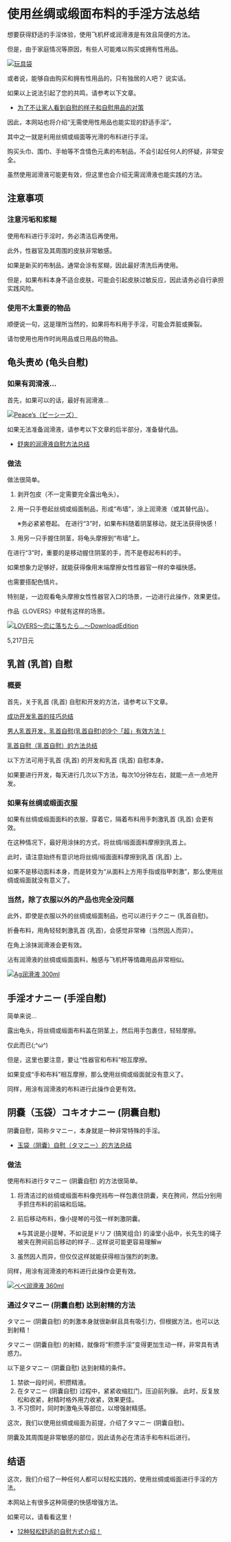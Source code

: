# 使用丝绸或缎面布料的手淫方法总结 [​](#使用丝绸或缎面布料的手淫方法总结)

想要获得舒适的手淫体验，使用飞机杯或润滑液是有效且简便的方法。

但是，由于家庭情况等原因，有些人可能难以购买或拥有性用品。

[![](https://img.e-nls.com/pict_pc/1_1215590872_m_5122.jpg)玩具袋](https://www.e-nls.com/access.php?agency_id=af486217&pcode=5122-1)

或者说，能够自由购买和拥有性用品的，只有独居的人吧？ 说实话。

如果以上说法引起了您的共鸣，请参考以下文章。

+   [为了不让家人看到自慰的样子和自慰用品的对策](/h-life/onanie-a/ona-bare-orz.html)

因此，本网站也将介绍“无需使用性用品也能实现的舒适手淫”。

其中之一就是利用丝绸或缎面等光滑的布料进行手淫。

购买头巾、围巾、手帕等不含情色元素的布制品，不会引起任何人的怀疑，非常安全。

虽然使用润滑液可能更有效，但这里也会介绍无需润滑液也能实践的方法。

## 注意事项 [​](#注意事项)

### 注意污垢和浆糊 [​](#注意污垢和浆糊)

使用布料进行手淫时，务必清洁后再使用。

此外，性器官及其周围的皮肤非常敏感。

如果是新买的布制品，通常会涂有浆糊，因此最好清洗后再使用。

但是，如果布料本身不适合皮肤，可能会引起皮肤过敏反应，因此请务必自行承担实践风险。

### 使用不太重要的物品 [​](#使用不太重要的物品)

顺便说一句，这是理所当然的，如果将布料用于手淫，可能会弄脏或撕裂。

请勿使用也用作时尚用品或日用品的物品。

## 龟头责め (龟头自慰) [​](#龟头责め-龟头自慰)

### 如果有润滑液… [​](#如果有润滑液)

首先，如果可以的话，最好有润滑液…

[![](https://img.e-nls.com/pict_pc/1_1212584255_m_10l.jpg)Peace’s（ピーシーズ）](https://www.e-nls.com/access.php?agency_id=af486217&pcode=5318)

如果无法准备润滑液，请参考以下文章的后半部分，准备替代品。

+   [舒爽的润滑液自慰方法总结](/h-life/onanie-a/lotion001.html)

### 做法 [​](#做法)

做法很简单。

1.  剥开包皮（不一定需要完全露出龟头）。
    
2.  用一只手卷起丝绸或缎面制品，形成“布墙”，涂上润滑液（或其替代品）。
    
    ※务必紧紧卷起。 在进行“3”时，如果布料随着阴茎移动，就无法获得快感！
    
3.  用另一只手握住阴茎，将龟头摩擦到“布墙”上。
    

在进行“3”时，重要的是移动握住阴茎的手，而不是卷起布料的手。

如果想象力足够好，就能获得像用末端摩擦女性性器官一样的幸福快感。

也需要搭配色情片。

特别是，一边观看龟头摩擦女性性器官入口的场景，一边进行此操作，效果更佳。

作品《LOVERS》中就有这样的场景。

[![](https://pics.dmm.co.jp/digital/pcgame/sstar_0001/sstar_0001ps.jpg)LOVERS〜恋に落ちたら…〜DownloadEdition](https://al.dmm.co.jp/?lurl=https%3A%2F%2Fdlsoft.dmm.co.jp%2Fdetail%2Fsstar_0001%2F&af_id=AsanaYuuna-004&ch=search_link&ch_id=package_text)

5,217日元

## 乳首 (乳首) 自慰 [​](#乳首-乳首-自慰)

### 概要 [​](#概要)

首先，关于乳首 (乳首) 自慰和开发的方法，请参考以下文章。

[成功开发乳首的技巧总结](/h-life/onanie-a/chikubi000.html)

[男人乳首开发，乳首自慰(乳首自慰)的9个「超」有效方法！](/h-life/onanie-a/chikubi013.html)

[乳首自慰（乳首自慰）的方法总结](/h-life/onanie-a/chikubi003.html)

以下方法可用于乳首 (乳首) 的开发和乳首 (乳首) 自慰本身。

如果要进行开发，每天进行几次以下方法，每次10分钟左右，就能一点一点地开发。

### 如果有丝绸或缎面衣服 [​](#如果有丝绸或缎面衣服)

如果有丝绸或缎面面料的衣服，穿着它，隔着布料用手刺激乳首 (乳首) 会更有效。

在这种情况下，最好用涂抹的方式，将丝绸/缎面面料摩擦到乳首上。

此时，请注意始终有意识地将丝绸/缎面面料摩擦到乳首 (乳首) 上。

如果不是移动面料本身，而是转变为“从面料上方用手指或指甲刺激”，那么使用丝绸或缎面就没有意义了。

### 当然，除了衣服以外的产品也完全没问题 [​](#当然-除了衣服以外的产品也完全没问题)

此外，即使是衣服以外的丝绸或缎面制品，也可以进行チクニー (乳首自慰)。

折叠布料，用角轻轻刺激乳首 (乳首)，会感觉非常棒（当然因人而异）。

在角上涂抹润滑液会更有效。

沾有润滑液的丝绸或缎面面料，触感与飞机杯等情趣用品非常相似。

[![](https://img.e-nls.com/pict_pc/1_1285721118_m_H48Je.jpg)Ag润滑液 300ml](https://www.e-nls.com/access.php?agency_id=af486217&pcode=5816)

## 手淫オナニー (手淫自慰) [​](#手淫オナニー-手淫自慰)

简单来说…

露出龟头，将丝绸或缎面布料盖在阴茎上，然后用手包裹住，轻轻摩擦。

仅此而已(;^ω^)

但是，这里也要注意，要让“性器官和布料”相互摩擦。

如果变成“手和布料”相互摩擦，那么使用丝绸或缎面就没有意义了。

同样，用涂有润滑液的布料进行此操作会更有效。

## 阴嚢（玉袋）コキオナニー (阴囊自慰) [​](#阴嚢-玉袋-コキオナニー-阴囊自慰)

阴囊自慰，简称タマニー，本身就是一种非常特殊的手淫。

+   [玉袋（阴囊）自慰（タマニー）的方法总结](/h-life/onanie-a/tamabukuro.html)

### 做法 [​](#做法-1)

使用布料进行タマニー (阴囊自慰) 的方法很简单。

1.  将清洁过的丝绸或缎面布料像兜裆布一样包裹住阴囊，夹在胯间，然后分别用手抓住布料的前端和后端。
    
2.  前后移动布料，像小提琴的弓弦一样刺激阴囊。
    
    ※与其说是小提琴，不如说是ドリフ (搞笑组合) 的澡堂小品中，长先生的绳子被夹在胯间前后移动的样子… 这样说可能更容易理解w
    
3.  虽然因人而异，但仅仅这样就能获得相当强烈的刺激。
    

同样，用涂有润滑液的布料进行此操作会更有效。

[![](https://img.e-nls.com/pict_pc/1_1259988367_m_3628l.jpg)ペペ润滑液 360ml](https://www.e-nls.com/access.php?agency_id=af486217&pcode=3628)

### 通过タマニー (阴囊自慰) 达到射精的方法 [​](#通过タマニー-阴囊自慰-达到射精的方法)

タマニー (阴囊自慰) 的刺激本身就很新鲜且具有吸引力，但根据方法，也可以达到射精！

タマニー (阴囊自慰) 的射精，就像将“积攒手淫”变得更加生动一样，非常具有诱惑力。

以下是タマニー (阴囊自慰) 达到射精的条件。

1.  禁欲一段时间，积攒精液。
2.  在タマニー (阴囊自慰) 过程中，紧紧收缩肛门，压迫前列腺。 此时，反复放松和收紧，射精时格外用力收紧，效果更佳。
3.  不习惯时，同时刺激龟头等部位，以增强射精感。

这次，我们以使用丝绸或缎面为前提，介绍了タマニー (阴囊自慰)。

阴囊及其周围是非常敏感的部位，因此请务必在清洁手和布料后进行。

## 结语 [​](#结语)

这次，我们介绍了一种任何人都可以轻松实践的，使用丝绸或缎面进行手淫的方法。

本网站上有很多这种简便的快感增强方法。

如果可以，请看看这里！

+   [12种轻松舒适的自慰方式介绍！](/h-life/onanie-a/easy12.html)